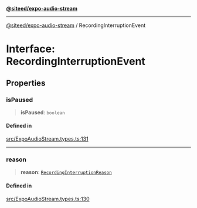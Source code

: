 [**@siteed/expo-audio-stream**](../README.md)

***

[@siteed/expo-audio-stream](../README.md) / RecordingInterruptionEvent

# Interface: RecordingInterruptionEvent

## Properties

### isPaused

> **isPaused**: `boolean`

#### Defined in

[src/ExpoAudioStream.types.ts:131](https://github.com/deeeed/expo-audio-stream/blob/835d9e911edef71820c197532ad33e3c0a97d131/packages/expo-audio-stream/src/ExpoAudioStream.types.ts#L131)

***

### reason

> **reason**: [`RecordingInterruptionReason`](../type-aliases/RecordingInterruptionReason.md)

#### Defined in

[src/ExpoAudioStream.types.ts:130](https://github.com/deeeed/expo-audio-stream/blob/835d9e911edef71820c197532ad33e3c0a97d131/packages/expo-audio-stream/src/ExpoAudioStream.types.ts#L130)
